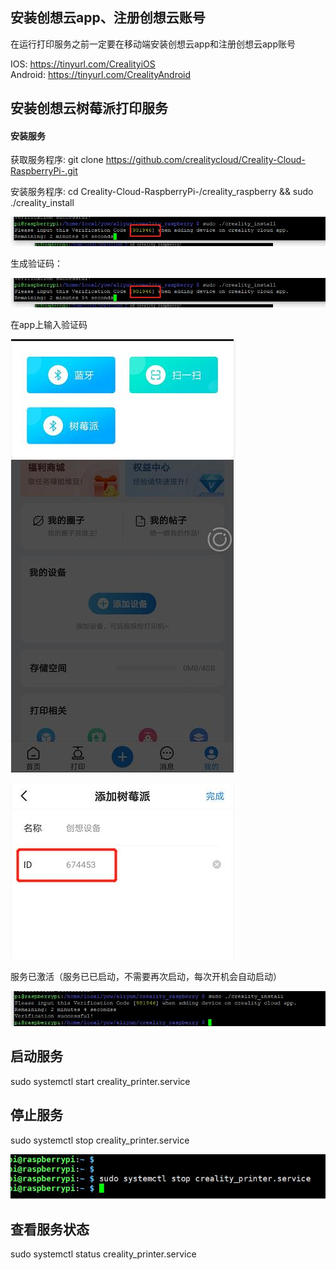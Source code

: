 ## 安装创想云app、注册创想云账号
在运行打印服务之前一定要在移动端安装创想云app和注册创想云app账号  

IOS: https://tinyurl.com/CrealityiOS  
Android: https://tinyurl.com/CrealityAndroid

## 安装创想云树莓派打印服务
#### 安装服务
  获取服务程序: git clone https://github.com/crealitycloud/Creality-Cloud-RaspberryPi-.git

  安装服务程序: cd Creality-Cloud-RaspberryPi-/creality_raspberry && sudo ./creality_install

  ![节点](./picture/install.jpg)

  生成验证码： 

  ![节点](./picture/install.jpg)

  在app上输入验证码

  ![节点](./picture/app_input.jpg)

   ![节点](./picture/add_input.jpg)

  服务已激活（服务已已启动，不需要再次启动，每次开机会自动启动）

  ![节点](./picture/finsh.jpg)


## 启动服务
sudo systemctl start creality_printer.service
## 停止服务
sudo systemctl stop creality_printer.service

![节点](./picture/stop.jpg)


## 查看服务状态 
sudo systemctl status creality_printer.service
